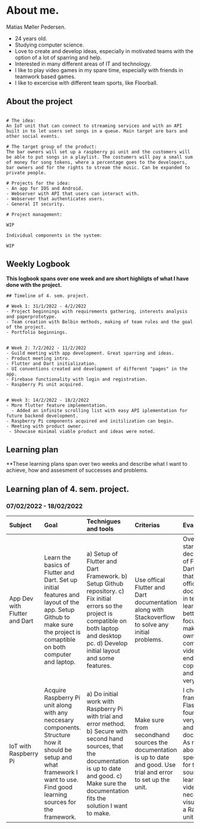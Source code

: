 # About me.

Matias Møller Pedersen.
- 24 years old.
- Studying computer science.
- Love to create and develop ideas, especially in motivated teams with the option of a lot of sparring and help.
- Interested in many different areas of IT and technology.
- I like to play video games in my spare time, especially with friends in teamwork based games.
- I like to excercise with different team sports, like Floorball.


## About the project

```

# The idea:
An IoT unit that can connect to streaming services and with an API built in to let users set songs in a queue. Main target are bars and other social events.

# The target group of the product:
The bar owners will set up a raspberry pi unit and the customers will be able to put songs in a playlist. The costumers will pay a small sum of money for song tokens, where a percentage goes to the developers, bar owners and for the rights to stream the music. Can be expanded to private people.

# Projects for the idea:
- An app for IOS and Android.
- Webserver with API that users can interact with.
- Webserver that authenticates users.
- General IT security.

```

```
# Project management:

WIP

```

```
Individual components in the system:

WIP

```

## Weekly Logbook

**This logbook spans over one week and are short highligts of what I have done with the project.**

```
## Timeline of 4. sem. project.

# Week 1: 31/1/2022 - 4/2/2022
- Project beginnings with requirements gathering, interests analysis and paperprototype.
- Team creation with Belbin methods, making of team rules and the goal of the project.
- Portfolio beginnings.


# Week 2: 7/2/2022 - 11/2/2022
- Guild meeting with app development. Great sparring and ideas.
- Product meeting intro.
- Flutter and Dart initialization.
- UI conventions created and development of different "pages" in the app.
- Firebase functionality with login and registration.
- Raspberry Pi unit acquired.


# Week 3: 14/2/2022 - 18/2/2022
- More flutter feature implementation.
  - Added an infinite scrolling list with easy API iplementation for future backend development.
- Raspberry Pi components acquired and initilization can begin.
- Meeting with product owner.
 - Showcase minimal viable product and ideas were noted.
```


## Learning plan

**These learning plans span over two weeks and describe what I want to achieve, how and assesment of successes and problems.


## Learning plan of 4. sem. project.

### 07/02/2022 - 18/02/2022

| Subject | Goal | Technigues and tools | Criterias | Evaluation |
| :------- | :---- | :-------------------- | :--------- | :---------- |
| App Dev with Flutter and Dart | Learn the basics of Flutter and Dart. Set up initial features and layout of the app. Setup Github to make sure the project is comaptible on both computer and laptop. | a) Setup of Flutter and Dart Framework. b) Setup Github repository. c) Fix initial errors so the project is compatible on both laptop and desktop pc. d) Develop initial layout and some features. | Use offical Flutter and Dart documentation along with Stackoverflow to solve any initial problems. | Overall a good start with a decent grasp of Flutter and Dart. I learned that by using official documentation in text form, I learn a lot better and also focus on making my own solutions compared to videos where I end up copying a lot and not learn very much. | 
| IoT with Raspberry Pi | Acquire Raspberry Pi unit along with any neccesary components. Structure how it should be setup and what framework I want to use. Find good learning sources for the framework. | a) Do initial work with Raspberry Pi with trial and error method. b) Secure with second hand sources, that the documentation is up to date and good. c) Make sure the documentation fits the solution I want to make. | Make sure from secondhand sources the documentation is up to date and good. Use trial and error to set up the unit. | I chose the framework Flask which I found out was very popular and well documented. As mentioned above, I will specifically go for text sources, but I learned some videos are neccesary to visualize how a Raspberry Pi unit works. |



